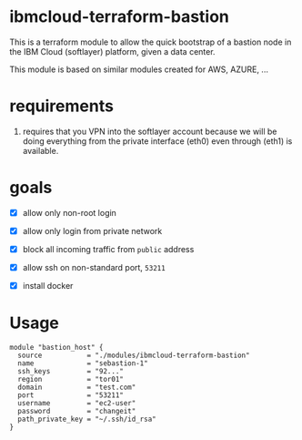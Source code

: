 # ibmcloud-terraform-bastion

This is a terraform module to allow the quick bootstrap of a bastion node
in the IBM Cloud (softlayer) platform, given a data center.

This module is based on similar modules created for AWS, AZURE, ...

# requirements

1. requires that you VPN into the softlayer account because we will be
   doing everything from the private interface (eth0) even through (eth1)
   is available.

# goals

- [x] allow only non-root login
- [x] allow only login from private network
- [x] block all incoming traffic from `public` address
- [x] allow ssh on non-standard port, `53211`
- [x] install docker


# Usage

```
module "bastion_host" {
  source           = "./modules/ibmcloud-terraform-bastion"
  name             = "sebastion-1"
  ssh_keys         = "92..."
  region           = "tor01"
  domain           = "test.com"
  port             = "53211"
  username         = "ec2-user"
  password         = "changeit"
  path_private_key = "~/.ssh/id_rsa"
}
```

